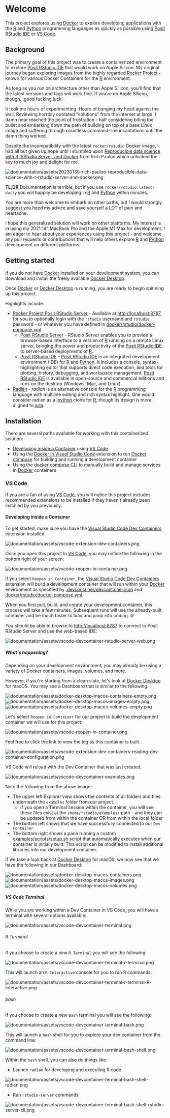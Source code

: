 # Welcome

This project explores using [Docker](https://www.docker.com) to explore developing applications with the [R](https://www.r-project.org) and [Python](https://www.python.org) programming languages as quickly as possible using [Posit RStudio IDE](https://posit.co/products/open-source/rstudio/) or [VS Code](https://code.visualstudio.com).

## Background

The primary goal of this project was to create a containerized environment to explore [Posit RStudio IDE](https://posit.co/products/open-source/rstudio/) that would work on Apple Silicon. My original journey began exploring images from the highly regarded [Rocker Project](https://rocker-project.org) - known for various Docker Containers for the [R](https://www.r-project.org) environment.

As long as you run on architecture other than Apple Silicon, you'll find that the latest versions and tags will work fine. If you're on Apple Silicon, though...good fucking luck.

It took me hours of experimenting. Hours of banging my head against the wall. Reviewing horribly outdated "solutions" from the internet at large. I damn near reached the point of frustration - half considering biting the bullet and embarking down the path of building on top of a base Linux image and suffering through countless command-line incantations until the damn thing worked.

Despite the incompatibility with the latest `rocker/rstudio` Docker image, I had all but given up hope until I stumbled upon [Reproducible data science with R, RStudio Server, and Docker](https://www.richpauloo.com/post/docker-rstudio/) from Rich Pauloo which unlocked the key to much joy and delight for me.

![documentation/assets/20230130-rich-pauloo-reproducible-data-science-with-r-rstudio-server-and-docker.png](documentation/assets/20230130-rich-pauloo-reproducible-data-science-with-r-rstudio-server-and-docker.png)

**TL;DR** Documentation is terrible, but if you use `rocker/rstudio:latest-daily` you will happily be developing in [R](https://www.r-project.org) and [Python](https://www.python.org) within minutes.

You are more than welcome to embark on other paths, but I would strongly suggest you heed my advice and save yourself a LOT of pain and heartache.

I hope this generalized solution will work on other platforms. My interest is in using my 2021 14" MacBook Pro and the Apple M1 Max for development. I am eager to hear about your experiences using this project - and welcome any pull requests or contributions that will help others explore [R](https://www.r-project.org) and [Python](https://www.python.org) development on different platforms.

## Getting started

If you do not have [Docker](https://www.docker.com) installed on your development system, you can download and install the freely available [Docker Desktop](https://www.docker.com/products/docker-desktop). 

Once [Docker](https://www.docker.com) or [Docker Desktop](https://www.docker.com/products/docker-desktop) is running, you are ready to begin spinning up this project.

Highlights include:

- [Rocker Project Posit RStudio Server](https://hub.docker.com/r/rocker/rstudio) - Available at [http://localhost:8787](http://localhost:8787) for you to optionally login with the `rstudio` username and `rstudio` password - or whatever you have defined in [docker/rstudio/docker-compose.yml](docker/rstudio/docker-compose.yml)
  - [Posit RStudio Server](https://posit.co/products/open-source/rstudio-server/) - RStudio Server enables you to provide a browser-based interface to a version of [R](https://www.r-project.org) running on a remote Linux server, bringing the power and productivity of the [Posit RStudio IDE](https://posit.co/products/open-source/rstudio/) to server-based deployments of [R](https://www.r-project.org).
  - [Posit RStudio IDE](https://posit.co/products/open-source/rstudio/) - [Posit RStudio IDE](https://posit.co/products/open-source/rstudio/) is an integrated development environment (IDE) for [R](https://www.r-project.org) and [Python](https://www.python.org). It includes a console, syntax-highlighting editor that supports direct code execution, and tools for plotting, history, debugging, and workspace management. [Posit RStudio IDE](https://posit.co/products/open-source/rstudio/) is available in open-source and commercial editions and runs on the desktop (Windows, Mac, and Linux).
- [Radian](https://github.com/randy3k/radian) - _radian_ is an alternative console for the [R](https://www.r-project.org) programming language with multiline editing and rich syntax highlight. One would consider radian as a [ipython](https://github.com/ipython/ipython) clone for [R](https://www.r-project.org), though its design is more aligned to [julia](https://julialang.org).

## Installation

There are several paths available for working with this containerized solution:

- [Developing inside a Container](https://code.visualstudio.com/docs/devcontainers/containers) using [VS Code](https://code.visualstudio.com)
- Using the [Docker in Visual Studio Code](https://code.visualstudio.com/docs/containers/overview) extension to run [Docker compose](https://code.visualstudio.com/docs/containers/overview#_docker-compose) for building and running a development container
- Using the [docker compose CLI](https://docs.docker.com/compose/reference/) to manually build and manage services in [Docker](https://www.docker.com) containers

### VS Code

If you are a fan of using [VS Code](https://code.visualstudio.com), you will notice this project includes recommended extensions to be installed if they haven't already been installed by you previously.

#### Developing inside a Container

To get started, make sure you have the [Visual Studio Code Dev Containers](https://marketplace.visualstudio.com/items?itemName=ms-vscode-remote.remote-containers) extension installed.

![documentation/assets/vscode-extension-dev-containers.png](documentation/assets/vscode-extension-dev-containers.png)

Once you open this project in [VS Code](https://code.visualstudio.com), you may notice the following in the bottom right of your screen:

![documentation/assets/vscode-reopen-in-container.png](documentation/assets/vscode-reopen-in-container.png)

If you select `Reopen in Container`, the [Visual Studio Code Dev Containers](https://marketplace.visualstudio.com/items?itemName=ms-vscode-remote.remote-containers) extension will build a development container that will run within your [Docker](https://www.docker.com) environment as specified by [.devcontainer/devcontainer.json](.devcontainer/devcontainer.json) and [docker/rstudio/docker-compose.yml](docker/rstudio/docker-compose.yml).

When you first pull, build, and create your development container, this process will take a few minutes. Subsequent runs will use the already-built container and be much faster to load and jump into coding. 🤓

You should be able to browse to [http://localhost:8787](http://localhost:8787) to connect to Posit RStudio Server and use the web-based IDE:

![documentation/assets/vscode-devcontainer-rstudio-server-web.png](documentation/assets/vscode-devcontainer-rstudio-server-web.png)

##### What's happening?

Depending on your development environment, you may already be using a variety of [Docker](https://www.docker.com) containers, images, volumes, and more. 

However, if you're starting from a clean slate, let's look at [Docker Desktop](https://www.docker.com/products/docker-desktop) for macOS. You may see a Dashboard that is similar to the following:

![documentation/assets/docker-desktop-macos-containers-empty.png](documentation/assets/docker-desktop-macos-containers-empty.png)
![documentation/assets/docker-desktop-macos-images-empty.png](documentation/assets/docker-desktop-macos-images-empty.png)
![documentation/assets/docker-desktop-macos-volumes-empty.png](documentation/assets/docker-desktop-macos-volumes-empty.png)

Let's select `Reopen in Container` for our project to build the development container we will use for this project:

![documentation/assets/vscode-reopen-in-container.png](documentation/assets/vscode-reopen-in-container.png)

Feel free to click the link to view the log as this container is built.

![documentation/assets/vscode-extension-dev-containers-reading-dev-container-configuration.png](documentation/assets/vscode-extension-dev-containers-reading-dev-container-configuration.png)

VS Code will reload with the Dev Container that was just created.

![documentation/assets/vscode-devcontainer-examples.png](documentation/assets/vscode-devcontainer-examples.png)

Note the following from the above image:

- The upper left Explorer view shows the contents of all folders and files underneath the `examples` folder from our project.
  - If you open a Terminal session within the container, you will see these files exist at the `/home/rstudio/examples/` path - and they can be updated from within the container OR from within the local folder
- The bottom left shows that we have successfully connected to our `Dev Container`
- The bottom right shows a pane running a custom [examples/scripts/setup.sh](examples/scripts/setup.sh) script that automatically executes when our container is initially built. This script can be modified to install additional libraries into our development container.

If we take a look back at [Docker Desktop](https://www.docker.com/products/docker-desktop) for macOS, we now see that we have the following in our Dashboard:

![documentation/assets/docker-desktop-macos-containers.png](documentation/assets/docker-desktop-macos-containers.png)
![documentation/assets/docker-desktop-macos-images.png](documentation/assets/docker-desktop-macos-images.png)
![documentation/assets/docker-desktop-macos-volumes.png](documentation/assets/docker-desktop-macos-volumes.png)

##### VS Code Terminal

While you are working within a Dev Container in VS Code, you will have a terminal with several options available:

![documentation/assets/vscode-devcontainer-terminal.png](documentation/assets/vscode-devcontainer-terminal.png)

###### R Terminal

If you choose to create a new `R Terminal` you will see the following:

![documentation/assets/vscode-devcontainer-terminal-r-terminal.png](documentation/assets/vscode-devcontainer-terminal-r-terminal.png)

This will launch an `R Interactive` console for you to run R commands:

![documentation/assets/vscode-devcontainer-terminal-r-terminal-R-Interactive.png](documentation/assets/vscode-devcontainer-terminal-r-terminal-R-Interactive.png)

###### bash

If you choose to create a new `Bash` terminal you will see the following:

![documentation/assets/vscode-devcontainer-terminal-bash.png](documentation/assets/vscode-devcontainer-terminal-bash.png)

This will launch a `bash` shell for you to explore your dev container from the command line:

![documentation/assets/vscode-devcontainer-terminal-bash-shell.png](documentation/assets/vscode-devcontainer-terminal-bash-shell.png)

Within the `bash` shell, you can also do things like:

- Launch `radian` for developing and executing R code

![documentation/assets/vscode-devcontainer-terminal-bash-shell-radian.png](documentation/assets/vscode-devcontainer-terminal-bash-shell-radian.png)

- Run `rstudio-server` commands

![documentation/assets/vscode-devcontainer-terminal-bash-shell-rstudio-server-cli.png](documentation/assets/vscode-devcontainer-terminal-bash-shell-rstudio-server-cli.png)
